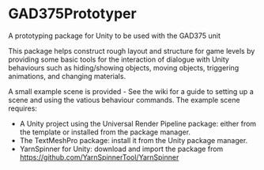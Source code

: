 # GAD375Prototyper
A prototyping package for Unity to be used with the GAD375 unit

This package helps construct rough layout and structure for game levels by providing some basic tools for the interaction of dialogue with Unity behaviours such as hiding/showing objects, moving objects, triggering animations, and changing materials.

A small example scene is provided - See the wiki for a guide to setting up a scene and using the vatious behaviour commands.
The example scene requires:
* A Unity project using the Universal Render Pipeline package: either from the template or installed from the package manager.
* The TextMeshPro package: install it from the Unity package manager.
* YarnSpinner for Unity: download and import the package from https://github.com/YarnSpinnerTool/YarnSpinner 

